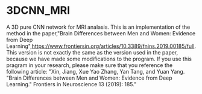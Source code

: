 # 3DCNN_MRI
A 3D pure CNN network for MRI analasis.
This is an implementation of the method in the paper,"Brain Differences between Men and Women: Evidence from Deep Learning",https://www.frontiersin.org/articles/10.3389/fnins.2019.00185/full. This version is not exactly the same as the version used in the paper, because we have made some modifications to the program. If you use this pragram in your research, please make sure that you reference the following article:
"Xin, Jiang, Xue Yao Zhang, Yan Tang, and Yuan Yang. "Brain Differences between Men and Women: Evidence from Deep Learning." Frontiers in Neuroscience 13 (2019): 185."
